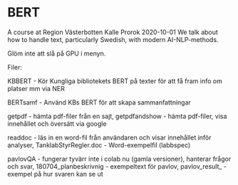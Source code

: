 # BERT
A course at Region Västerbotten Kalle Prorok 2020-10-01
We talk about how to handle text, particularly Swedish, with modern AI-NLP-methods.

Glöm inte att slå på GPU i menyn.

Filer:

KBBERT - Kör Kungliga bibliotekets BERT på texter för att få fram info om platser mm via NER

BERTsamf - Använd KBs BERT för att skapa sammanfattningar

getpdf - hämta pdf-filer från en sajt, getpdfandshow - hämta pdf-filer, visa innehållet och översätt via google

readdoc - läs in en word-fil från användaren och visar innehållet inför analyser, TanklabStyrRegler.doc - Word-exempelfil (labbspec)

pavlovQA - fungerar tyvärr inte i colab nu (gamla versioner), hanterar frågor och svar, 180704_planbeskrivnig - exempeltext för pavlov, pavlov_result_ - exempel på hur svaren kan se ut
